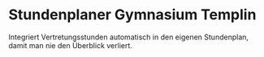 # Stundenplaner Gymnasium Templin

Integriert Vertretungsstunden automatisch in den eigenen Stundenplan, damit man nie den Überblick verliert.
